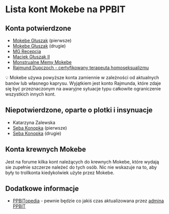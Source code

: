 # Lista kont Mokebe na PPBIT

## Konta potwierdzone

* [Mokebe Głuszak](https://www.facebook.com/groups/2236541863226146/user/1060862159/) (pierwsze)
* [Mokebe Głuszak](https://www.facebook.com/groups/2236541863226146/user/100067905650673/) (drugie)
* [MG Recepcja](https://www.facebook.com/groups/2236541863226146/user/100073881917018/)
* [Maciek Głuszak II](https://www.facebook.com/groups/2236541863226146/user/100022724210922/)
* [Monstrualne Memy Mokebe](https://www.facebook.com/groups/2236541863226146/user/100063795783421/)
* [Rajmund Dupczoch - certyfikowany terapeuta homoseksualizmu](https://www.facebook.com/groups/2236541863226146/user/100067227997774/)

💡 Mokebe używa powyższe konta zamiennie w zależności od aktualnych banów lub własnego kaprysu. Wyjątkiem jest konto Rajmunda, które zdaje się być przeznaczonym na awaryjne sytuacje typu całkowite ograniczenie wszystkich innych kont.

## Niepotwierdzone, oparte o plotki i insynuacje

* Katarzyna Zalewska
* [Seba Konopka](https://www.facebook.com/groups/2236541863226146/user/100009303192907/) (pierwsze)
* [Seba Konopka](https://www.facebook.com/groups/2236541863226146/user/100063062852597/) (drugie)

## Konta krewnych Mokebe

Jest na forume kilka kont należących do krewnych Mokebe, które wydają sie zupełnie szczerze należeć do tych osób. Nic nie wskazuje na to, aby były to trollkonta kiedykolwiek użyte przez Mokebe.

## Dodatkowe informacje

* [PPBITopedia](https://www.facebook.com/groups/ppbit/learning_content?filter=861351224851997&post=778162323430179) - pewnie będzie co jakiś czas aktualizowana przez [admina PPBIT](https://github.com/Trolololodev)
